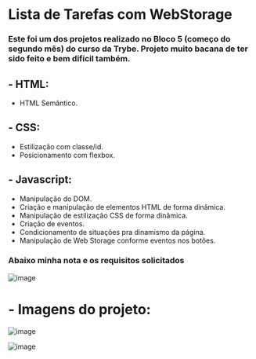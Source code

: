 # Lista de Tarefas com WebStorage

### Este foi um dos projetos realizado no Bloco 5 (começo do segundo mês) do curso da Trybe. Projeto muito bacana de ter sido feito e bem difícil também.

## - HTML:
  - HTML Semântico.

## - CSS:
  - Estilização com classe/id.
  - Posicionamento com flexbox.

## - Javascript:
  - Manipulação do DOM.
  - Criação e manipulação de elementos HTML de forma dinâmica.
  - Manipulação de estilização CSS de forma dinâmica.
  - Criação de eventos.
  - Condicionamento de situações pra dinamismo da página.
  - Manipulação de Web Storage conforme eventos nos botões.

### Abaixo minha nota e os requisitos solicitados

![image](https://user-images.githubusercontent.com/68545727/118412568-1a13d880-b671-11eb-972c-7a078aa9b117.png)

# - Imagens do projeto:
![image](https://user-images.githubusercontent.com/68545727/120835285-80866b00-c53a-11eb-9d8e-3a6c14bf7acb.png)

![image](https://user-images.githubusercontent.com/68545727/120835371-9e53d000-c53a-11eb-99ce-4d8f7389de6d.png)

